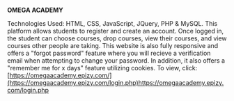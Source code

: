 **OMEGA ACADEMY**

Technologies Used: HTML, CSS, JavaScript, JQuery, PHP & MySQL. This platform allows students to register and create an account. Once logged in, the student can choose courses, drop courses, view their courses, and view courses other people are taking. This website is also fully responsive and offers a "forgot password" feature where you will recieve a verification email when attempting to change your password. In addition, it also offers a "remember me for x days" feature utilizing cookies.
To view, click: [https://omegaacademy.epizy.com/](https://omegaacademy.epizy.com/login.php)https://omegaacademy.epizy.com/login.php
